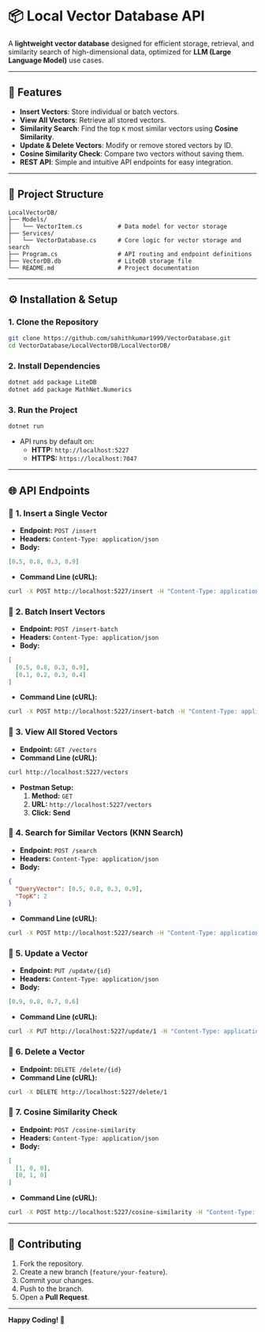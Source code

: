 
# 📦 Local Vector Database API

A **lightweight vector database** designed for efficient storage, retrieval, and similarity search of high-dimensional data, optimized for **LLM (Large Language Model)** use cases.

---

## 🚀 Features

- **Insert Vectors**: Store individual or batch vectors.
- **View All Vectors**: Retrieve all stored vectors.
- **Similarity Search**: Find the top `K` most similar vectors using **Cosine Similarity**.
- **Update & Delete Vectors**: Modify or remove stored vectors by ID.
- **Cosine Similarity Check**: Compare two vectors without saving them.
- **REST API**: Simple and intuitive API endpoints for easy integration.

---

## 📂 Project Structure

```
LocalVectorDB/
├── Models/
│   └── VectorItem.cs          # Data model for vector storage
├── Services/
│   └── VectorDatabase.cs      # Core logic for vector storage and search
├── Program.cs                 # API routing and endpoint definitions
├── VectorDB.db                # LiteDB storage file
└── README.md                  # Project documentation
```

---

## ⚙️ Installation & Setup

### 1. **Clone the Repository**
```bash
git clone https://github.com/sahithkumar1999/VectorDatabase.git
cd VectorDatabase/LocalVectorDB/LocalVectorDB/
```

### 2. **Install Dependencies**
```bash
dotnet add package LiteDB
dotnet add package MathNet.Numerics
```

### 3. **Run the Project**
```bash
dotnet run
```

- API runs by default on:
  - **HTTP:** `http://localhost:5227`
  - **HTTPS:** `https://localhost:7047`

---

## 🌐 API Endpoints

### 🔹 **1. Insert a Single Vector**
- **Endpoint:** `POST /insert`
- **Headers:** `Content-Type: application/json`
- **Body:**
```json
[0.5, 0.8, 0.3, 0.9]
```
- **Command Line (cURL):**
```bash
curl -X POST http://localhost:5227/insert -H "Content-Type: application/json" -d "[0.5, 0.8, 0.3, 0.9]"
```

### 🔹 **2. Batch Insert Vectors**
- **Endpoint:** `POST /insert-batch`
- **Headers:** `Content-Type: application/json`
- **Body:**
```json
[
  [0.5, 0.8, 0.3, 0.9],
  [0.1, 0.2, 0.3, 0.4]
]
```
- **Command Line (cURL):**
```bash
curl -X POST http://localhost:5227/insert-batch -H "Content-Type: application/json" -d "[[0.5, 0.8, 0.3, 0.9], [0.1, 0.2, 0.3, 0.4]]"
```

### 🔹 **3. View All Stored Vectors**
- **Endpoint:** `GET /vectors`
- **Command Line (cURL):**
```bash
curl http://localhost:5227/vectors
```
- **Postman Setup:**
  1. **Method:** `GET`
  2. **URL:** `http://localhost:5227/vectors`
  3. **Click:** **Send**

### 🔹 **4. Search for Similar Vectors (KNN Search)**
- **Endpoint:** `POST /search`
- **Headers:** `Content-Type: application/json`
- **Body:**
```json
{
  "QueryVector": [0.5, 0.8, 0.3, 0.9],
  "TopK": 2
}
```
- **Command Line (cURL):**
```bash
curl -X POST http://localhost:5227/search -H "Content-Type: application/json" -d "{"QueryVector": [0.5, 0.8, 0.3, 0.9], "TopK": 2}"
```

### 🔹 **5. Update a Vector**
- **Endpoint:** `PUT /update/{id}`
- **Headers:** `Content-Type: application/json`
- **Body:**
```json
[0.9, 0.8, 0.7, 0.6]
```
- **Command Line (cURL):**
```bash
curl -X PUT http://localhost:5227/update/1 -H "Content-Type: application/json" -d "[0.9, 0.8, 0.7, 0.6]"
```

### 🔹 **6. Delete a Vector**
- **Endpoint:** `DELETE /delete/{id}`
- **Command Line (cURL):**
```bash
curl -X DELETE http://localhost:5227/delete/1
```

### 🔹 **7. Cosine Similarity Check**
- **Endpoint:** `POST /cosine-similarity`
- **Headers:** `Content-Type: application/json`
- **Body:**
```json
[
  [1, 0, 0],
  [0, 1, 0]
]
```
- **Command Line (cURL):**
```bash
curl -X POST http://localhost:5227/cosine-similarity -H "Content-Type: application/json" -d "[[1, 0, 0], [0, 1, 0]]"
```

---

## 🤝 **Contributing**

1. Fork the repository.
2. Create a new branch (`feature/your-feature`).
3. Commit your changes.
4. Push to the branch.
5. Open a **Pull Request**.

---

**Happy Coding! 🚀**
